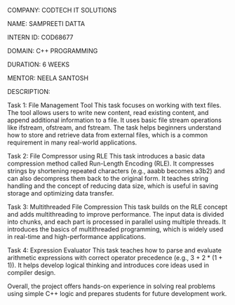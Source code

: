 COMPANY: CODTECH IT SOLUTIONS

NAME: SAMPREETI DATTA

INTERN ID: COD68677

DOMAIN: C++ PROGRAMMING

DURATION: 6 WEEKS

MENTOR: NEELA SANTOSH


DESCRIPTION:

Task 1: File Management Tool
This task focuses on working with text files. The tool allows users to write new content, read existing content, and append additional information to a file. It uses basic file stream operations like ifstream, ofstream, and fstream. The task helps beginners understand how to store and retrieve data from external files, which is a common requirement in many real-world applications.

Task 2: File Compressor using RLE
This task introduces a basic data compression method called Run-Length Encoding (RLE). It compresses strings by shortening repeated characters (e.g., aaabb becomes a3b2) and can also decompress them back to the original form. It teaches string handling and the concept of reducing data size, which is useful in saving storage and optimizing data transfer.

Task 3: Multithreaded File Compression
This task builds on the RLE concept and adds multithreading to improve performance. The input data is divided into chunks, and each part is processed in parallel using multiple threads. It introduces the basics of multithreaded programming, which is widely used in real-time and high-performance applications.

Task 4: Expression Evaluator
This task teaches how to parse and evaluate arithmetic expressions with correct operator precedence (e.g., 3 + 2 * (1 + 1)). It helps develop logical thinking and introduces core ideas used in compiler design.

Overall, the project offers hands-on experience in solving real problems using simple C++ logic and prepares students for future development work.
